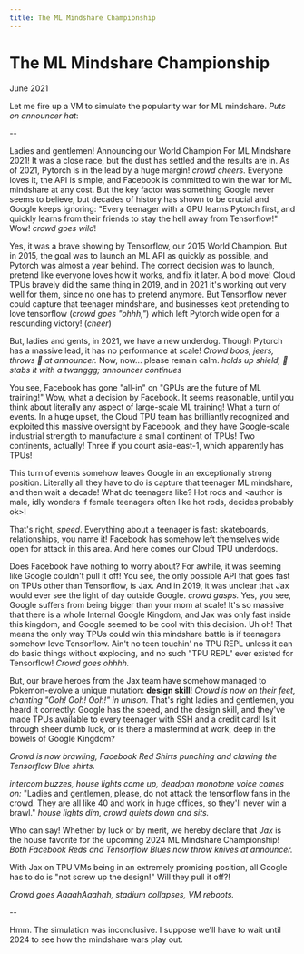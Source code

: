 ```yaml
---
title: The ML Mindshare Championship
---
```


# The ML Mindshare Championship

June 2021

Let me fire up a VM to simulate the popularity war for ML mindshare. *Puts on announcer hat*:

--

Ladies and gentlemen! Announcing our World Champion For ML Mindshare 2021! It was a close race, but the dust has settled and the results are in. As of 2021, Pytorch is in the lead by a huge margin! *crowd cheers*. Everyone loves it, the API is simple, and Facebook is committed to win the war for ML mindshare at any cost. But the key factor was something Google never seems to believe, but decades of history has shown to be crucial and Google keeps ignoring: "Every teenager with a GPU learns Pytorch first, and quickly learns from their friends to stay the hell away from Tensorflow!" Wow! *crowd goes wild*!

Yes, it was a brave showing by Tensorflow, our 2015 World Champion. But in 2015, the goal was to launch an ML API as quickly as possible, and Pytorch was almost a year behind. The correct decision was to launch, pretend like everyone loves how it works, and fix it later. A bold move! Cloud TPUs bravely did the same thing in 2019, and in 2021 it's working out very well for them, since no one has to pretend anymore. But Tensorflow never could capture that teenager mindshare, and businesses kept pretending to love tensorflow (*crowd goes "ohhh,"*) which left Pytorch wide open for a resounding victory! (*cheer*)

But, ladies and gents, in 2021, we have a new underdog. Though Pytorch has a massive lead, it has no performance at scale! *Crowd boos, jeers, throws 🍅 at announcer.* Now, now... please remain calm. *holds up shield, 🔪 stabs it with a twanggg; announcer continues*

You see, Facebook has gone "all-in" on "GPUs are the future of ML training!" Wow, what a decision by Facebook. It seems reasonable, until you think about literally any aspect of large-scale ML training! What a turn of events. In a huge upset, the Cloud TPU team has brilliantly recognized and exploited this massive oversight by Facebook, and they have Google-scale industrial strength to manufacture a small continent of TPUs! Two continents, actually! Three if you count asia-east-1, which apparently has TPUs!

This turn of events somehow leaves Google in an exceptionally strong position. Literally all they have to do is capture that teenager ML mindshare, and then wait a decade! What do teenagers like? Hot rods and \<author is male, idly wonders if female teenagers often like hot rods, decides probably ok\>!

That's right, *speed*. Everything about a teenager is fast: skateboards, relationships, you name it! Facebook has somehow left themselves wide open for attack in this area. And here comes our Cloud TPU underdogs.

Does Facebook have nothing to worry about? For awhile, it was seeming like Google couldn't pull it off! You see, the only possible API that goes fast on TPUs other than Tensorflow, is Jax. And in 2019, it was unclear that Jax would ever see the light of day outside Google. *crowd gasps.* Yes, you see, Google suffers from being bigger than your mom at scale! It's so massive that there is a whole Internal Google Kingdom, and Jax was only fast inside this kingdom, and Google seemed to be cool with this decision. Uh oh! That means the only way TPUs could win this mindshare battle is if teenagers somehow love Tensorflow. Ain't no teen touchin' no TPU REPL unless it can do basic things without exploding, and no such "TPU REPL" ever existed for Tensorflow! *Crowd goes ohhhh.*

But, our brave heroes from the Jax team have somehow managed to Pokemon-evolve a unique mutation: **design skill**! *Crowd is now on their feet, chanting "Ooh! Ooh! Ooh!" in unison.* That's right ladies and gentlemen, you heard it correctly: Google has the speed, and the design skill, and they've made TPUs available to every teenager with SSH and a credit card! Is it through sheer dumb luck, or is there a mastermind at work, deep in the bowels of Google Kingdom?

*Crowd is now brawling, Facebook Red Shirts punching and clawing the Tensorflow Blue shirts.*

*intercom buzzes, house lights come up, deadpan monotone voice comes on:* "Ladies and gentlemen, please, do not attack the tensorflow fans in the crowd. They are all like 40 and work in huge offices, so they'll never win a brawl." *house lights dim, crowd quiets down and sits.*

Who can say! Whether by luck or by merit, we hereby declare that *Jax* is the house favorite for the upcoming 2024 ML Mindshare Championship! *Both Facebook Reds and Tensorflow Blues now throw knives at announcer.*

With Jax on TPU VMs being in an extremely promising position, all Google has to do is "not screw up the design!" Will they pull it off?!

*Crowd goes AaaahAaahah, stadium collapses, VM reboots.*

--

Hmm. The simulation was inconclusive. I suppose we'll have to wait until 2024 to see how the mindshare wars play out.

